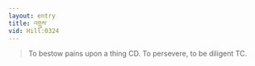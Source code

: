 ```yaml
---
layout: entry
title: འགྲུས་
vid: Hill:0324
---
```

> To bestow pains upon a thing CD\. To persevere, to be diligent TC\.


